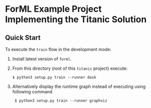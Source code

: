 ForML Example Project Implementing the Titanic Solution
=========================================================

Quick Start
-----------

To execute the `train` flow in the development mode:

1. Install latest version of `forml`.  
2. From this directory (root of this `titanic` project) execute:

       $ python3 setup.py train --runner dask
       
3. Alternatively display the runtime graph instead of executing using following command

        $ python3 setup.py train --runner graphviz
